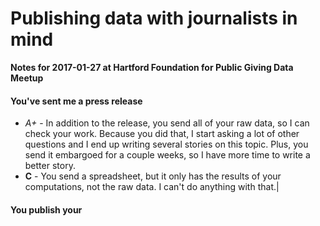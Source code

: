 # Publishing data with journalists in mind

**Notes for 2017-01-27 at Hartford Foundation for Public Giving Data Meetup**

#### You've sent me a press release


* *A+* - In addition to the release, you send all of your raw data, so I can 
check your work. Because you did that, I start asking a lot of other
questions and I end up writing several stories on this topic. Plus, you
send it embargoed for a couple weeks, so I have more time to write a better
story.
* **C** -  You send a spreadsheet, but it only has the results of your
computations, not the raw data. I can't do anything with that.|

#### You publish your 